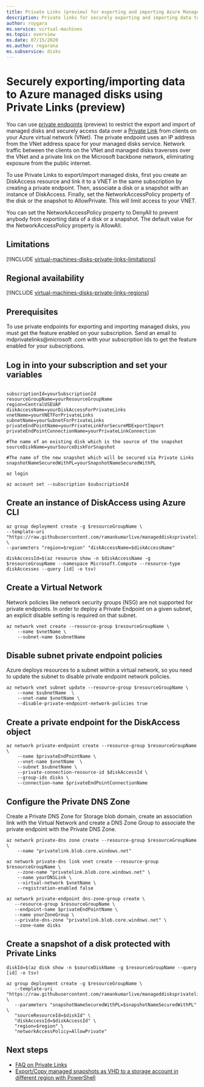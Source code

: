 ```yaml
---
title: Private Links (preview) for exporting and importing Azure Managed Disks 
description: Private links for securely exporting and importing data to Azure Managed Disks
author: roygara
ms.service: virtual-machines
ms.topic: overview
ms.date: 07/15/2020
ms.author: rogarana
ms.subservice: disks
---
```


# Securely exporting/importing data to Azure managed disks using Private Links (preview)

You can use [private endpoints](../../private-link/private-endpoint-overview.md) (preview) to restrict the export and import of managed disks and securely access data over a [Private Link](../../private-link/private-link-overview.md) from clients on your Azure virtual network (VNet). The private endpoint uses an IP address from the VNet address space for your managed disks service. Network traffic between the clients on the VNet and managed disks traverses over the VNet and a private link on the Microsoft backbone network, eliminating exposure from the public internet. 

To use Private Links to export/import managed disks, first you create an DiskAccess resource and link it to a VNET in the same subscription by creating a private endpoint. Then, associate a disk or a snapshot with an instance of DiskAccess. Finally, set the NetworkAccessPolicy property of the disk or the snapshot to AllowPrivate. This will limit access to your VNET. 

You can set the NetworkAccessPolicy property to DenyAll to prevent anybody from exporting data of a disk or a snapshot. The default value for the NetworkAccessPolicy property is AllowAll.

## Limitations

[!INCLUDE [virtual-machines-disks-private-links-limitations](../../../includes/virtual-machines-disks-private-links-limitations.md)]

## Regional availability

[!INCLUDE [virtual-machines-disks-private-links-regions](../../../includes/virtual-machines-disks-private-links-regions.md)]

## Prerequisites

To use private endpoints for exporting and importing managed disks, you must get the feature enabled on your subscription. Send an email to mdprivatelinks@microsoft .com with your subscription Ids to get the feature enabled for your subscriptions.

## Log in into your subscription and set your variables

```azurecli-interactive

subscriptionId=yourSubscriptionId
resourceGroupName=yourResourceGroupName
region=CentralUSEUAP
diskAccessName=yourDiskAccessForPrivateLinks
vnetName=yourVNETForPrivateLinks
subnetName=yourSubnetForPrivateLinks
privateEndPointName=yourPrivateLinkForSecureMDExportImport
privateEndPointConnectionName=yourPrivateLinkConnection

#The name of an existing disk which is the source of the snapshot
sourceDiskName=yourSourceDiskForSnapshot

#The name of the new snapshot which will be secured via Private Links
snapshotNameSecuredWithPL=yourSnapshotNameSecuredWithPL

az login

az account set --subscription $subscriptionId

```

## Create an instance of DiskAccess using Azure CLI
```azurecli-interactive
az group deployment create -g $resourceGroupName \
--template-uri "https://raw.githubusercontent.com/ramankumarlive/manageddisksprivatelinks/master/CreateDiskAccess.json" \
--parameters "region=$region" "diskAccessName=$diskAccessName"

diskAccessId=$(az resource show -n $diskAccessName -g $resourceGroupName --namespace Microsoft.Compute --resource-type diskAccesses --query [id] -o tsv)
```

## Create a Virtual Network

Network policies like network security groups (NSG) are not supported for private endpoints. In order to deploy a Private Endpoint on a given subnet, an explicit disable setting is required on that subnet. 

```azurecli-interactive
az network vnet create --resource-group $resourceGroupName \
    --name $vnetName \
    --subnet-name $subnetName
```
## Disable subnet private endpoint policies

Azure deploys resources to a subnet within a virtual network, so you need to update the subnet to disable private endpoint network policies. 

```azurecli-interactive
az network vnet subnet update --resource-group $resourceGroupName \
    --name $subnetName  \
    --vnet-name $vnetName \
    --disable-private-endpoint-network-policies true
```
## Create a private endpoint for the DiskAccess object

```azurecli-interactive
az network private-endpoint create --resource-group $resourceGroupName \
    --name $privateEndPointName \
    --vnet-name $vnetName  \
    --subnet $subnetName \
    --private-connection-resource-id $diskAccessId \
    --group-ids disks \
    --connection-name $privateEndPointConnectionName
```

## Configure the Private DNS Zone

Create a Private DNS Zone for Storage blob domain, create an association link with the Virtual Network
and create a DNS Zone Group to associate the private endpoint with the Private DNS Zone. 

```azurecli-interactive
az network private-dns zone create --resource-group $resourceGroupName \ 
    --name "privatelink.blob.core.windows.net"

az network private-dns link vnet create --resource-group $resourceGroupName \
    --zone-name "privatelink.blob.core.windows.net" \
    --name yourDNSLink \
    --virtual-network $vnetName \
    --registration-enabled false 

az network private-endpoint dns-zone-group create \
   --resource-group $resourceGroupName \
   --endpoint-name $privateEndPointName \
   --name yourZoneGroup \
   --private-dns-zone "privatelink.blob.core.windows.net" \
   --zone-name disks
```
## Create a snapshot of a disk protected with Private Links
   ```cli
   diskId=$(az disk show -n $sourceDiskName -g $resourceGroupName --query [id] -o tsv)
   
   az group deployment create -g $resourceGroupName \
      --template-uri "https://raw.githubusercontent.com/ramankumarlive/manageddisksprivatelinks/master/CreateSnapshotWithExportViaPrivateLink.json" \
      --parameters "snapshotNameSecuredWithPL=$snapshotNameSecuredWithPL" \
      "sourceResourceId=$diskId" \
      "diskAccessId=$diskAccessId" \
      "region=$region" \
      "networkAccessPolicy=AllowPrivate" 
```

## Next steps

- [FAQ on Private Links](faq-for-disks.md#private-links-for-securely-exporting-and-importing-managed-disks)
- [Export/Copy managed snapshots as VHD to a storage account in different region with PowerShell](../scripts/virtual-machines-windows-powershell-sample-copy-snapshot-to-storage-account.md)
